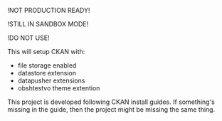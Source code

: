 !NOT PRODUCTION READY!

!STILL IN SANDBOX MODE!

!DO NOT USE!

This will setup CKAN with:
- file storage enabled
- datastore extension
- datapusher extensions
- obshtestvo theme extention

This project is developed following CKAN install guides. If something's missing in the guide, then the project might be
missing the same thing.